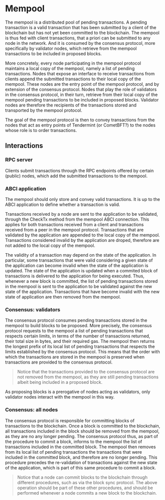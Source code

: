 # Mempool

The mempool is a distributed pool of pending transactions.
A pending transaction is a valid transaction that has been submitted by a
client of the blockchain but has not yet been committed to the blockchain.
The mempool is thus fed with client transactions,
that a priori can be submitted to any node in the network.
And it is consumed by the consensus protocol, more specifically by validator nodes,
which retrieve from the mempool transactions to be included in proposed blocks.

More concretely, every node participating in the mempool protocol maintains a
local copy of the mempool, namely a list of pending transactions.
Nodes that expose an interface to receive transactions from clients
append the submitted transactions to their local copy of the mempool.
These nodes are the entry point of the mempool protocol,
and by extension of the consensus protocol.
Nodes that play the role of validators in the consensus protocol,
in their turn, retrieve from their local copy of the mempool
pending transactions to be included in proposed blocks.
Validator nodes are therefore the recipients of the transactions stored and
transported by the mempool protocol.

The goal of the mempool protocol is then to convey transactions
from the nodes that act as entry points of Tendermint (or CometBFT?)
to the nodes whose role is to order transactions.

## Interactions

### RPC server

Clients submit transactions through the RPC endpoints offered by certain
(public) nodes, which add the submitted transactions to the mempool.

### ABCI application

The mempool should only store and convey valid transactions.
It is up to the ABCI application to define whether a transaction is valid.

Transactions received by a node are sent to the application to be validated,
through the CheckTx method from the mempool ABCI connection.
This applies for both transactions received from a client and transactions
received from a peer in the mempool protocol.
Transactions that are validated by the application are appended to the local
copy of the mempool.
Transactions considered invalid by the application are droped, therefore are
not added to the local copy of the mempool.

The validity of a transaction may depend on the state of the application.
In particular, some transactions that were valid considering a given state of
the application can become invalid when the state of the application is updated.
The state of the application is updated when a commited block of transactions
is delivered to the application for being executed.
Thus, whenever a new block is committed, the list of pending transactions
stored in the mempool is sent to the application to be validated against the
new state of the application.
Transactions that have become invalid with the new state of application are
then removed from the mempool.

### Consensus: validators

The consensus protocol consumes pending transactions stored in the mempool to
build blocks to be proposed.
More precisely, the consensus protocol requests to the mempool a list of
pending transactions that respects certain limits, in terms of the number of
transactions returned, their total size in bytes, and their required gas.
The mempool then returns the longest prefix of its local list of pending
transactions that respects the limits established by the consensus protocol.
This means that the order with which the transactions are stored in the mempool
is preserved when transactions are provided to the consensus protocol.

> Notice that the transactions provided to the consensus protocol are not
> removed from the mempool, as they are still pending transactions albeit being
> included in a proposed block.

As proposing blocks is a prerogative of nodes acting as validators,
only validator nodes interact with the mempool in this way.

### Consensus: all nodes

The consensus protocol is responsible for committing blocks of transactions to
the blockchain.
Once a block is committed to the blockchain, all transactions included in the
block should be removed from the mempool, as they are no any longer pending.
The consensus protocol thus, as part of the procedure to commit a block,
informs to the mempool the list of transactions included in the committed block.
The mempool then removes from its local list of pending transactions the
transactions that were included in the committed block, and therefore are no
longer pending.
This procedure precedes the re-validation of transactions against the new state
of the application, which is part of this same procedure to commit a block.

> Notice that a node can commit blocks to the blockchain through different
> procedures, such as via the block sync protocol.
> The above operation should be part of these other procedures, and should be
> performed whenever a node commits a new block to the blockchain.
